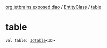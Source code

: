 [org.jetbrains.exposed.dao](../index.md) / [EntityClass](index.md) / [table](.)

# table

`val table: `[`IdTable`](../-id-table/index.md)`<ID>`